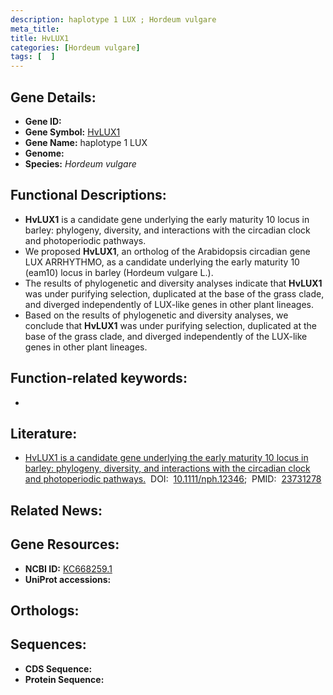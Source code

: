 ```yaml
---
description: haplotype 1 LUX ; Hordeum vulgare
meta_title:
title: HvLUX1
categories: [Hordeum vulgare]
tags: [  ]
---
```


## Gene Details:
- **Gene ID:** []()
- **Gene Symbol:** <u>HvLUX1</u>
- **Gene Name:** haplotype 1 LUX
- **Genome:** []()
- **Species:** *Hordeum vulgare*

## Functional Descriptions:
   - **HvLUX1** is a candidate gene underlying the early maturity 10 locus in barley: phylogeny, diversity, and interactions with the circadian clock and photoperiodic pathways.
   - We proposed **HvLUX1**, an ortholog of the Arabidopsis circadian gene LUX ARRHYTHMO, as a candidate underlying the early maturity 10 (eam10) locus in barley (Hordeum vulgare L.).
   - The results of phylogenetic and diversity analyses indicate that **HvLUX1** was under purifying selection, duplicated at the base of the grass clade, and diverged independently of LUX-like genes in other plant lineages.
   - Based on the results of phylogenetic and diversity analyses, we conclude that **HvLUX1** was under purifying selection, duplicated at the base of the grass clade, and diverged independently of the LUX-like genes in other plant lineages.

## Function-related keywords:
   - [](/tags//)

## Literature:
   - [HvLUX1 is a candidate gene underlying the early maturity 10 locus in barley: phylogeny, diversity, and interactions with the circadian clock and photoperiodic pathways.](https://doi.org/10.1111/nph.12346)&nbsp;&nbsp;DOI:&nbsp;&nbsp;[10.1111/nph.12346](https://doi.org/10.1111/nph.12346);&nbsp;&nbsp;PMID:&nbsp;&nbsp;[23731278](https://pubmed.ncbi.nlm.nih.gov/23731278/)

## Related News:

## Gene Resources:
- **NCBI ID:**  [KC668259.1](https://www.ncbi.nlm.nih.gov/gene/?term=KC668259.1)
- **UniProt accessions:**  [](https://www.uniprot.org/uniprotkb//entry)

## Orthologs:

## Sequences:
- **CDS Sequence:**
- **Protein Sequence:**
